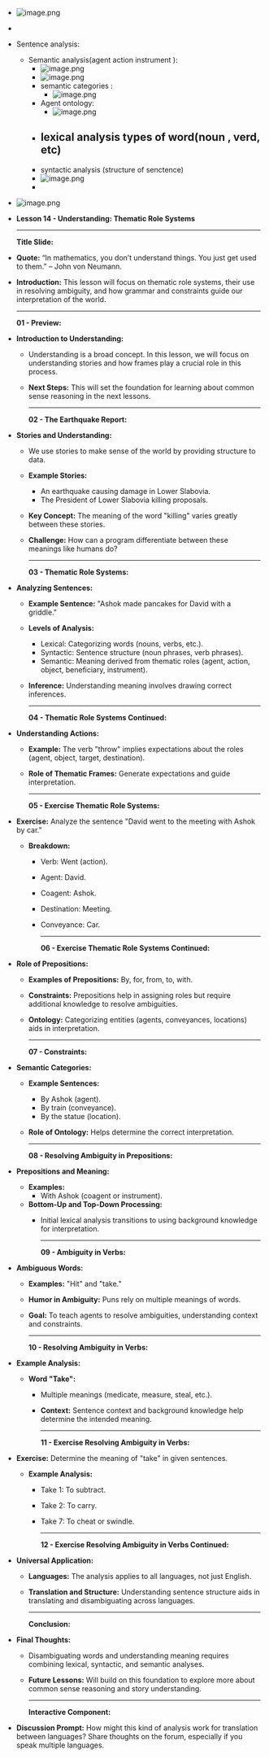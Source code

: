 - ![image.png](../assets/image_1718918935540_0.png)
-
- Sentence analysis:
	- Semantic analysis(agent action instrument ):
		- ![image.png](../assets/image_1718919426048_0.png)
		- ![image.png](../assets/image_1718919741314_0.png)
		- semantic categories :
			- ![image.png](../assets/image_1718919836731_0.png)
		- Agent ontology:
			- ![image.png](../assets/image_1718920004080_0.png)
		- lexical analysis types of word(noun , verd, etc)
			-
		- syntactic analysis (structure of senctence)
		- ![image.png](../assets/image_1718920155722_0.png)
		-
- ![image.png](../assets/image_1718921083683_0.png)
- **Lesson 14 - Understanding: Thematic Role Systems**
  
  ---
  
  **Title Slide:**
- **Quote:** “In mathematics, you don’t understand things. You just get used to them.” – John von Neumann.
- **Introduction:** This lesson will focus on thematic role systems, their use in resolving ambiguity, and how grammar and constraints guide our interpretation of the world.
  
  ---
  
  **01 - Preview:**
- **Introduction to Understanding:**
	- Understanding is a broad concept. In this lesson, we will focus on understanding stories and how frames play a crucial role in this process.
	- **Next Steps:** This will set the foundation for learning about common sense reasoning in the next lessons.
	  
	  ---
	  
	  **02 - The Earthquake Report:**
- **Stories and Understanding:**
	- We use stories to make sense of the world by providing structure to data.
	- **Example Stories:**
		- An earthquake causing damage in Lower Slabovia.
		- The President of Lower Slabovia killing proposals.
	- **Key Concept:** The meaning of the word "killing" varies greatly between these stories.
	- **Challenge:** How can a program differentiate between these meanings like humans do?
	  
	  ---
	  
	  **03 - Thematic Role Systems:**
- **Analyzing Sentences:**
	- **Example Sentence:** "Ashok made pancakes for David with a griddle."
	- **Levels of Analysis:**
		- Lexical: Categorizing words (nouns, verbs, etc.).
		- Syntactic: Sentence structure (noun phrases, verb phrases).
		- Semantic: Meaning derived from thematic roles (agent, action, object, beneficiary, instrument).
	- **Inference:** Understanding meaning involves drawing correct inferences.
	  
	  ---
	  
	  **04 - Thematic Role Systems Continued:**
- **Understanding Actions:**
	- **Example:** The verb "throw" implies expectations about the roles (agent, object, target, destination).
	- **Role of Thematic Frames:** Generate expectations and guide interpretation.
	  
	  ---
	  
	  **05 - Exercise Thematic Role Systems:**
- **Exercise:** Analyze the sentence "David went to the meeting with Ashok by car."
	- **Breakdown:**
		- Verb: Went (action).
		- Agent: David.
		- Coagent: Ashok.
		- Destination: Meeting.
		- Conveyance: Car.
		  
		  ---
		  
		  **06 - Exercise Thematic Role Systems Continued:**
- **Role of Prepositions:**
	- **Examples of Prepositions:** By, for, from, to, with.
	- **Constraints:** Prepositions help in assigning roles but require additional knowledge to resolve ambiguities.
	- **Ontology:** Categorizing entities (agents, conveyances, locations) aids in interpretation.
	  
	  ---
	  
	  **07 - Constraints:**
- **Semantic Categories:**
	- **Example Sentences:**
		- By Ashok (agent).
		- By train (conveyance).
		- By the statue (location).
	- **Role of Ontology:** Helps determine the correct interpretation.
	  
	  ---
	  
	  **08 - Resolving Ambiguity in Prepositions:**
- **Prepositions and Meaning:**
	- **Examples:**
		- With Ashok (coagent or instrument).
	- **Bottom-Up and Top-Down Processing:**
		- Initial lexical analysis transitions to using background knowledge for interpretation.
		  
		  ---
		  
		  **09 - Ambiguity in Verbs:**
- **Ambiguous Words:**
	- **Examples:** "Hit" and "take."
	- **Humor in Ambiguity:** Puns rely on multiple meanings of words.
	- **Goal:** To teach agents to resolve ambiguities, understanding context and constraints.
	  
	  ---
	  
	  **10 - Resolving Ambiguity in Verbs:**
- **Example Analysis:**
	- **Word "Take":**
		- Multiple meanings (medicate, measure, steal, etc.).
		- **Context:** Sentence context and background knowledge help determine the intended meaning.
		  
		  ---
		  
		  **11 - Exercise Resolving Ambiguity in Verbs:**
- **Exercise:** Determine the meaning of "take" in given sentences.
	- **Example Analysis:**
		- Take 1: To subtract.
		- Take 2: To carry.
		- Take 7: To cheat or swindle.
		  
		  ---
		  
		  **12 - Exercise Resolving Ambiguity in Verbs Continued:**
- **Universal Application:**
	- **Languages:** The analysis applies to all languages, not just English.
	- **Translation and Structure:** Understanding sentence structure aids in translating and disambiguating across languages.
	  
	  ---
	  
	  **Conclusion:**
- **Final Thoughts:**
	- Disambiguating words and understanding meaning requires combining lexical, syntactic, and semantic analyses.
	- **Future Lessons:** Will build on this foundation to explore more about common sense reasoning and story understanding.
	  
	  ---
	  
	  **Interactive Component:**
- **Discussion Prompt:** How might this kind of analysis work for translation between languages? Share thoughts on the forum, especially if you speak multiple languages.